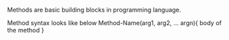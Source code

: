 Methods are basic building blocks in programming language.

Method syntax looks like below
<return-type> Method-Name(arg1, arg2, ... argn){
  body of the method
}
